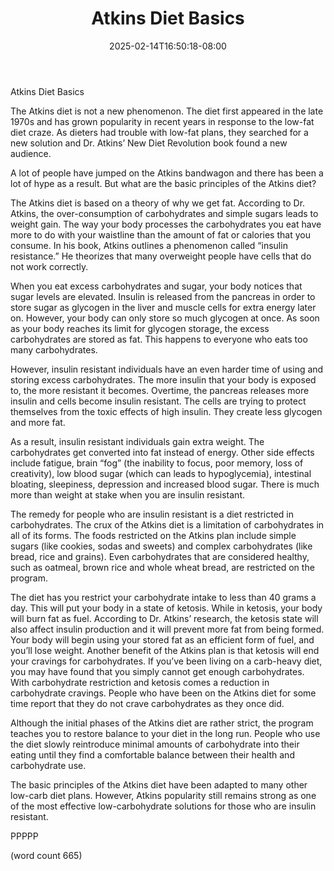 ﻿---
title: "Atkins Diet Basics"
date: 2025-02-14T16:50:18-08:00
description: "Text Tips for Web Success"
featured_image: "/images/Text.jpg"
tags: ["Text"]
---

Atkins Diet Basics

The Atkins diet is not a new phenomenon. The diet first appeared in the late 1970s and has grown popularity in recent years in response to the low-fat diet craze. As dieters had trouble with low-fat plans, they searched for a new solution and Dr. Atkins’ New Diet Revolution book found a new audience.

A lot of people have jumped on the Atkins bandwagon and there has been a lot of hype as a result. But what are the basic principles of the Atkins diet?

The Atkins diet is based on a theory of why we get fat. According to Dr. Atkins, the over-consumption of carbohydrates and simple sugars leads to weight gain. The way your body processes the carbohydrates you eat have more to do with your waistline than the amount of fat or calories that you consume. In his book, Atkins outlines a phenomenon called “insulin resistance.” He theorizes that many overweight people have cells that do not work correctly. 

When you eat excess carbohydrates and sugar, your body notices that sugar levels are elevated. Insulin is released from the pancreas in order to store sugar as glycogen in the liver and muscle cells for extra energy later on. However, your body can only store so much glycogen at once. As soon as your body reaches its limit for glycogen storage, the excess carbohydrates are stored as fat. This happens to everyone who eats too many carbohydrates.

However, insulin resistant individuals have an even harder time of using and storing excess carbohydrates. The more insulin that your body is exposed to, the more resistant it becomes. Overtime, the pancreas releases more insulin and cells become insulin resistant. The cells are trying to protect themselves from the toxic effects of high insulin. They create less glycogen and more fat.

As a result, insulin resistant individuals gain extra weight. The carbohydrates get converted into fat instead of energy. Other side effects include fatigue, brain “fog” (the inability to focus, poor memory, loss of creativity), low blood sugar (which can leads to hypoglycemia), intestinal bloating, sleepiness, depression and increased blood sugar. There is much more than weight at stake when you are insulin resistant.

The remedy for people who are insulin resistant is a diet restricted in carbohydrates. The crux of the Atkins diet is a limitation of carbohydrates in all of its forms. The foods restricted on the Atkins plan include simple sugars (like cookies, sodas and sweets) and complex carbohydrates (like bread, rice and grains). Even carbohydrates that are considered healthy, such as oatmeal, brown rice and whole wheat bread, are restricted on the program.

The diet has you restrict your carbohydrate intake to less than 40 grams a day. This will put your body in a state of ketosis. While in ketosis, your body will burn fat as fuel. According to Dr. Atkins’ research, the ketosis state will also affect insulin production and it will prevent more fat from being formed. Your body will begin using your stored fat as an efficient form of fuel, and you’ll lose weight.
Another benefit of the Atkins plan is that ketosis will end your cravings for carbohydrates. If you’ve been living on a carb-heavy diet, you may have found that you simply cannot get enough carbohydrates. With carbohydrate restriction and ketosis comes a reduction in carbohydrate cravings. People who have been on the Atkins diet for some time report that they do not crave carbohydrates as they once did.

Although the initial phases of the Atkins diet are rather strict, the program teaches you to restore balance to your diet in the long run. People who use the diet slowly reintroduce minimal amounts of carbohydrate into their eating until they find a comfortable balance between their health and carbohydrate use.

The basic principles of the Atkins diet have been adapted to many other low-carb diet plans. However, Atkins popularity still remains strong as one of the most effective low-carbohydrate solutions for those who are insulin resistant.

PPPPP

(word count 665)

 



